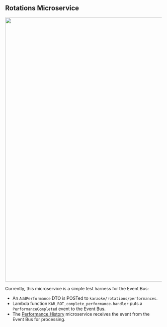 ## Rotations Microservice

<img src="../../../site/arch-diags/karaoke-rotations.png" width="850">

Currently, this microservice is a simple test harness for the Event Bus:

- An `AddPerformance` DTO is POSTed to `karaoke/rotations/performances`.
- Lambda function `KAR_ROT_complete_performance.handler` puts a `PerformanceCompleted` event to the Event Bus.
- The [Performance History](../performance-history) microservice receives the event from the Event Bus for processing.
